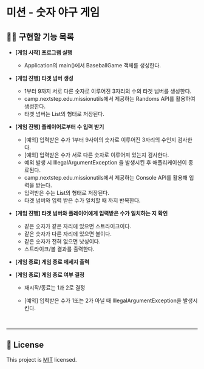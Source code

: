 # 미션 - 숫자 야구 게임

## ✍🏻 구현할 기능 목록

- <b>[게임 시작] 프로그램 실행</b>

  - Application의 main()에서 BaseballGame 객체를 생성한다.
    <br>

- <b>[게임 진행] 타겟 넘버 생성</b>

  - 1부터 9까지 서로 다른 숫자로 이루어진 3자리의 수의 타겟 넘버를 생성한다.
  - camp.nextstep.edu.missionutils에서 제공하는 Randoms API를 활용하여 생성한다.
  - 타겟 넘버는 List의 형태로 저장된다.
    <br>

- <b>[게임 진행] 플레이어로부터 수 입력 받기</b>

  - [예외] 입력받은 수가 1부터 9사이의 숫자로 이루어진 3자리의 수인지 검사한다.
  - [예외] 입력받은 수가 서로 다른 숫자로 이루어져 있는지 검사한다.
  - 예외 발생 시 IllegalArgumentException 을 발생시킨 후 애플리케이션이 종료된다.
  - camp.nextstep.edu.missionutils에서 제공하는 Console API를 활용해 입력을 받는다.
  - 입력받은 수는 List의 형태로 저장된다.
  - 타겟 넘버와 입력 받은 수가 일치할 때 까지 반복한다.
    <br>

- <b>[게임 진행] 타겟 넘버와 플레이어에게 입력받은 수가 일치하는 지 확인</b>

  - 같은 숫자가 같은 자리에 있으면 스트라이크이다.
  - 같은 숫자가 다른 자리에 있으면 볼이다.
  - 같은 숫자가 전혀 없으면 낫싱이다.
  - 스트라이크/볼 결과를 출력한다.
    <br>

- <b>[게임 종료] 게임 종료 메세지 출력</b>
  <br>

- <b>[게임 종료] 게임 종료 여부 결정</b>

  - 재시작/종료는 1과 2로 결정
  - [예외] 입력받은 수가 1또는 2가 아닐 때 IllegalArgumentException을 발생시킨다.

    <br>

---

## 📝 License

This project is [MIT](https://github.com/woowacourse/java-baseball-precourse/blob/master/LICENSE) licensed.
